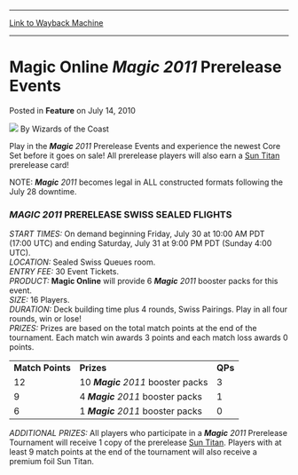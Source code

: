 
---
[Link to Wayback Machine](https://web.archive.org/web/20220524211133/https://magic.wizards.com/en/articles/archive/feature/magic-online-magic-2011-prerelease-events-2010-07-14)

[_metadata_:wayback_url]:- "https://magic.wizards.com/en/articles/archive/feature/magic-online-magic-2011-prerelease-events-2010-07-14"
[_metadata_:wayback_raw_url]:- "https://web.archive.org/web/20220524211133id_/https://magic.wizards.com/en/articles/archive/feature/magic-online-magic-2011-prerelease-events-2010-07-14"
[_metadata_:wayback_capture_timestamp]:- "2022-05-24 21:11:33+00:00"
[_metadata_:publish_date]:- "2010-07-14"
[_metadata_:description]:- "Play in the Magic 2011 Prerelease Events and experience the newest Core Set before it goes on sale! All prerelease players will also earn a Sun Titan prerelease card! NOTE: Magic 2011 becomes legal in ALL constructed formats following the July 28 downtime. MAGIC 2011 PRERELEASE SWISS SEALED FLIGHTSSTART TIMES: On demand beginning Friday, July 30 at 10:00 AM PDT (17:00 UTC) and"
[_metadata_:generator]:- "Drupal 7 (http://drupal.org)"
---


Magic Online ***Magic** 2011* Prerelease Events
===============================================



 Posted in **Feature**
 on July 14, 2010 






![](https://media.magic.wizards.com/styles/auth_small/public/images/person/wizards_author.jpg)
By Wizards of the Coast











Play in the ***Magic** 2011* Prerelease Events and experience the newest Core Set before it goes on sale! All prerelease players will also earn a [Sun Titan](https://gatherer.wizards.com/Pages/Card/Details.aspx?name=Sun+Titan) prerelease card! 

 NOTE: ***Magic** 2011* becomes legal in ALL constructed formats following the July 28 downtime. 

### ***MAGIC** 2011* PRERELEASE SWISS SEALED FLIGHTS

*START TIMES:* On demand beginning Friday, July 30 at 10:00 AM PDT (17:00 UTC) and ending Saturday, July 31 at 9:00 PM PDT (Sunday 4:00 UTC).   
*LOCATION:*  Sealed Swiss Queues room.   
*ENTRY FEE:*  30 Event Tickets.   
*PRODUCT:* 
**Magic Online** will provide 6 ***Magic** 2011* booster packs for this event.  
*SIZE:*  16 Players.  
*DURATION:* Deck building time plus 4 rounds, Swiss Pairings. Play in all four rounds, win or lose!   
*PRIZES:* Prizes are based on the total match points at the end of the tournament. Each match win awards 3 points and each match loss awards 0 points. 



|  |  |  |
| --- | --- | --- |
| **Match Points** | **Prizes** | **QPs** |
| 12 | 10 ***Magic** 2011* booster packs | 3 |
| 9 | 4 ***Magic** 2011* booster packs | 1 |
| 6 | 1 ***Magic** 2011* booster packs | 0 |

  
*ADDITIONAL PRIZES:* All players who participate in a ***Magic** 2011* Prerelease Tournament will receive 1 copy of the prerelease [Sun Titan](https://gatherer.wizards.com/Pages/Card/Details.aspx?name=Sun+Titan). Players with at least 9 match points at the end of the tournament will also receive a premium foil Sun Titan.





